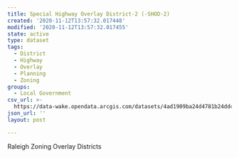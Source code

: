 ```yaml
---
title: Special Highway Overlay District-2 (-SHOD-2)
created: '2020-11-12T13:57:32.017448'
modified: '2020-11-12T13:57:32.017455'
state: active
type: dataset
tags:
  - District
  - Highway
  - Overlay
  - Planning
  - Zoning
groups:
  - Local Government
csv_url: >-
  https://data-wake.opendata.arcgis.com/datasets/4ad1909ba24d4781b24ddc6748e9da48_6.csv?outSR=%7B%22latestWkid%22%3A2264%2C%22wkid%22%3A102719%7D
json_url: ''
layout: post

---
```

Raleigh Zoning Overlay Districts
